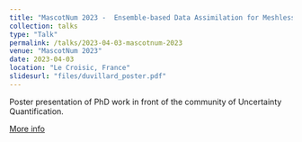 ```yaml
---
title: "MascotNum 2023 -  Ensemble-based Data Assimilation for Meshless Simulations"
collection: talks
type: "Talk"
permalink: /talks/2023-04-03-mascotnum-2023
venue: "MascotNum 2023"
date: 2023-04-03
location: "Le Croisic, France"
slidesurl: "files/duvillard_poster.pdf"
---
```


Poster presentation of PhD work in front of the community of Uncertainty Quantification.

[More info](https://mascotnum2023.sciencesconf.org/data/mascotnum2023_poster_abstracts_I.pdf)